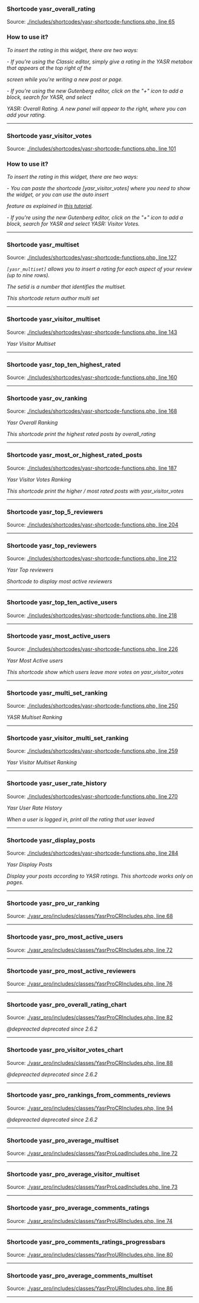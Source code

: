
 ### Shortcode yasr_overall_rating 

 Source: [./includes/shortcodes/yasr-shortcode-functions.php, line 65](./includes/shortcodes/yasr-shortcode-functions.php:65)

### How to use it?

_To insert the rating in this widget, there are two ways:_

_- If you're using the Classic editor, simply give a rating in the YASR metabox that appears at the top right of the_

_screen while you're writing a new post or page._

_- If you're using the new Gutenberg editor, click on the "+" icon to add a block, search for YASR, and select_

_YASR: Overall Rating. A new panel will appear to the right, where you can add your rating._

___
 ### Shortcode yasr_visitor_votes 

 Source: [./includes/shortcodes/yasr-shortcode-functions.php, line 101](./includes/shortcodes/yasr-shortcode-functions.php:101)

### How to use it?

_To insert the rating in this widget, there are two ways:_

_- You can paste the shortcode [yasr_visitor_votes] where you need to show the widget, or you can use the auto insert_

_feature as explained in [this tutorial](https://yetanotherstarsrating.com/tutorials/)._

_- If you're using the new Gutenberg editor, click on the "+" icon to add a block, search for YASR and select YASR: Visitor Votes._

___
 ### Shortcode yasr_multiset 

 Source: [./includes/shortcodes/yasr-shortcode-functions.php, line 127](./includes/shortcodes/yasr-shortcode-functions.php:127)

_`[yasr_multiset]` allows you to insert a rating for each aspect of your review (up to nine rows)._

_The setid is a number that identifies the multiset._

_This shortcode return author multi set_

___
 ### Shortcode yasr_visitor_multiset 

 Source: [./includes/shortcodes/yasr-shortcode-functions.php, line 143](./includes/shortcodes/yasr-shortcode-functions.php:143)

_Yasr Visitor Multiset_

___
 ### Shortcode yasr_top_ten_highest_rated 

 Source: [./includes/shortcodes/yasr-shortcode-functions.php, line 160](./includes/shortcodes/yasr-shortcode-functions.php:160)
___
 ### Shortcode yasr_ov_ranking 

 Source: [./includes/shortcodes/yasr-shortcode-functions.php, line 168](./includes/shortcodes/yasr-shortcode-functions.php:168)

_Yasr Overall Ranking_

_This shortcode print the highest rated posts by overall_rating_

___
 ### Shortcode yasr_most_or_highest_rated_posts 

 Source: [./includes/shortcodes/yasr-shortcode-functions.php, line 187](./includes/shortcodes/yasr-shortcode-functions.php:187)

_Yasr Visitor Votes Ranking_

_This shortcode print the higher / most rated posts with yasr_visitor_votes_

___
 ### Shortcode yasr_top_5_reviewers 

 Source: [./includes/shortcodes/yasr-shortcode-functions.php, line 204](./includes/shortcodes/yasr-shortcode-functions.php:204)
___
 ### Shortcode yasr_top_reviewers 

 Source: [./includes/shortcodes/yasr-shortcode-functions.php, line 212](./includes/shortcodes/yasr-shortcode-functions.php:212)

_Yasr Top reviewers_

_Shortcode to display most active reviewers_

___
 ### Shortcode yasr_top_ten_active_users 

 Source: [./includes/shortcodes/yasr-shortcode-functions.php, line 218](./includes/shortcodes/yasr-shortcode-functions.php:218)
___
 ### Shortcode yasr_most_active_users 

 Source: [./includes/shortcodes/yasr-shortcode-functions.php, line 226](./includes/shortcodes/yasr-shortcode-functions.php:226)

_Yasr Most Active users_

_This shortcode show which users leave more votes on yasr_visitor_votes_

___
 ### Shortcode yasr_multi_set_ranking 

 Source: [./includes/shortcodes/yasr-shortcode-functions.php, line 250](./includes/shortcodes/yasr-shortcode-functions.php:250)

_YASR Multiset Ranking_

___
 ### Shortcode yasr_visitor_multi_set_ranking 

 Source: [./includes/shortcodes/yasr-shortcode-functions.php, line 259](./includes/shortcodes/yasr-shortcode-functions.php:259)

_Yasr Visitor Multiset Ranking_

___
 ### Shortcode yasr_user_rate_history 

 Source: [./includes/shortcodes/yasr-shortcode-functions.php, line 270](./includes/shortcodes/yasr-shortcode-functions.php:270)

_Yasr User Rate History_

_When a user is logged in, print all the rating that user leaved_

___
 ### Shortcode yasr_display_posts 

 Source: [./includes/shortcodes/yasr-shortcode-functions.php, line 284](./includes/shortcodes/yasr-shortcode-functions.php:284)

_Yasr Display Posts_

_Display your posts according to YASR ratings. This shortcode works only on pages._

___

 ### Shortcode yasr_pro_ur_ranking 

 Source: [./yasr_pro/includes/classes/YasrProCRIncludes.php, line 68](./yasr_pro/includes/classes/YasrProCRIncludes.php:68)
___
 ### Shortcode yasr_pro_most_active_users 

 Source: [./yasr_pro/includes/classes/YasrProCRIncludes.php, line 72](./yasr_pro/includes/classes/YasrProCRIncludes.php:72)
___
 ### Shortcode yasr_pro_most_active_reviewers 

 Source: [./yasr_pro/includes/classes/YasrProCRIncludes.php, line 76](./yasr_pro/includes/classes/YasrProCRIncludes.php:76)
___
 ### Shortcode yasr_pro_overall_rating_chart 

 Source: [./yasr_pro/includes/classes/YasrProCRIncludes.php, line 82](./yasr_pro/includes/classes/YasrProCRIncludes.php:82)

_@depreacted deprecated since 2.6.2_

___
 ### Shortcode yasr_pro_visitor_votes_chart 

 Source: [./yasr_pro/includes/classes/YasrProCRIncludes.php, line 88](./yasr_pro/includes/classes/YasrProCRIncludes.php:88)

_@depreacted deprecated since 2.6.2_

___
 ### Shortcode yasr_pro_rankings_from_comments_reviews 

 Source: [./yasr_pro/includes/classes/YasrProCRIncludes.php, line 94](./yasr_pro/includes/classes/YasrProCRIncludes.php:94)

_@depreacted deprecated since 2.6.2_

___

 ### Shortcode yasr_pro_average_multiset 

 Source: [./yasr_pro/includes/classes/YasrProLoadIncludes.php, line 72](./yasr_pro/includes/classes/YasrProLoadIncludes.php:72)
___
 ### Shortcode yasr_pro_average_visitor_multiset 

 Source: [./yasr_pro/includes/classes/YasrProLoadIncludes.php, line 73](./yasr_pro/includes/classes/YasrProLoadIncludes.php:73)
___

 ### Shortcode yasr_pro_average_comments_ratings 

 Source: [./yasr_pro/includes/classes/YasrProURIncludes.php, line 74](./yasr_pro/includes/classes/YasrProURIncludes.php:74)
___
 ### Shortcode yasr_pro_comments_ratings_progressbars 

 Source: [./yasr_pro/includes/classes/YasrProURIncludes.php, line 80](./yasr_pro/includes/classes/YasrProURIncludes.php:80)
___
 ### Shortcode yasr_pro_average_comments_multiset 

 Source: [./yasr_pro/includes/classes/YasrProURIncludes.php, line 86](./yasr_pro/includes/classes/YasrProURIncludes.php:86)
___
